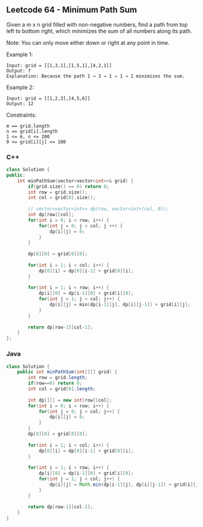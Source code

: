 ## Leetcode 64 - Minimum Path Sum
Given a m x n grid filled with non-negative numbers, find a path from top left to bottom right, which minimizes the sum of all numbers along its path.

Note: You can only move either down or right at any point in time.

Example 1:
```
Input: grid = [[1,3,1],[1,5,1],[4,2,1]]
Output: 7
Explanation: Because the path 1 → 3 → 1 → 1 → 1 minimizes the sum.
```
Example 2:
```
Input: grid = [[1,2,3],[4,5,6]]
Output: 12
```
Constraints:
```
m == grid.length
n == grid[i].length
1 <= m, n <= 200
0 <= grid[i][j] <= 100
```
### C++
```c++
class Solution {
public:
    int minPathSum(vector<vector<int>>& grid) {
        if(grid.size() == 0) return 0;
        int row = grid.size();
        int col = grid[0].size();
        
        // vector<vector<int>> dp(row, vector<int>(col, 0));
        int dp[row][col];
        for(int i = 0; i < row; i++) {
            for(int j = 0; j < col; j ++) {
                dp[i][j] = 0;
            }
        }
        
        dp[0][0] = grid[0][0];
        
        for(int i = 1; i < col; i++) {
            dp[0][i] = dp[0][i-1] + grid[0][i];
        }
        
        for(int i = 1; i < row; i++) {
            dp[i][0] = dp[i-1][0] + grid[i][0];
            for(int j = 1; j < col; j++) {
                dp[i][j] = min(dp[i-1][j], dp[i][j-1]) + grid[i][j];
            }
        }
        
        return dp[row-1][col-1];
    }
};
```
### Java
```java
class Solution {
    public int minPathSum(int[][] grid) {
        int row = grid.length;
        if(row==0) return 0;
        int col = grid[0].length;
        
        int dp[][] = new int[row][col];
        for(int i = 0; i < row; i++) {
            for(int j = 0; j < col; j++) {
                dp[i][j] = 0;
            }
        }
        dp[0][0] = grid[0][0];
        
        for(int i = 1; i < col; i++) {
            dp[0][i] = dp[0][i-1] + grid[0][i];
        }
        
        for(int i = 1; i < row; i++) {
            dp[i][0] = dp[i-1][0] + grid[i][0];
            for(int j = 1; j < col; j++) {
                dp[i][j] = Math.min(dp[i-1][j], dp[i][j-1]) + grid[i][j];
            }
        }
        
        return dp[row-1][col-1];
    }
}
```
